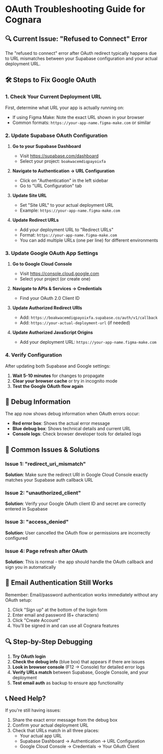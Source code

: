 # OAuth Troubleshooting Guide for Cognara

## 🔍 Current Issue: "Refused to Connect" Error

The "refused to connect" error after OAuth redirect typically happens due to URL mismatches between your Supabase configuration and your actual deployment URL.

## 🛠 Steps to Fix Google OAuth

### 1. Check Your Current Deployment URL
First, determine what URL your app is actually running on:
- If using Figma Make: Note the exact URL shown in your browser
- Common formats: `https://your-app-name.figma-make.com` or similar

### 2. Update Supabase OAuth Configuration

1. **Go to your Supabase Dashboard**
   - Visit https://supabase.com/dashboard
   - Select your project: `boakwacemdiqpayoixfa`

2. **Navigate to Authentication → URL Configuration**
   - Click on "Authentication" in the left sidebar
   - Go to "URL Configuration" tab

3. **Update Site URL**
   - Set "Site URL" to your actual deployment URL
   - Example: `https://your-app-name.figma-make.com`

4. **Update Redirect URLs**
   - Add your deployment URL to "Redirect URLs"
   - Format: `https://your-app-name.figma-make.com`
   - You can add multiple URLs (one per line) for different environments

### 3. Update Google OAuth App Settings

1. **Go to Google Cloud Console**
   - Visit https://console.cloud.google.com
   - Select your project (or create one)

2. **Navigate to APIs & Services → Credentials**
   - Find your OAuth 2.0 Client ID

3. **Update Authorized Redirect URIs**
   - Add: `https://boakwacemdiqpayoixfa.supabase.co/auth/v1/callback`
   - Add: `https://your-actual-deployment-url` (if needed)

4. **Update Authorized JavaScript Origins**
   - Add your deployment URL: `https://your-app-name.figma-make.com`

### 4. Verify Configuration

After updating both Supabase and Google settings:

1. **Wait 5-10 minutes** for changes to propagate
2. **Clear your browser cache** or try in incognito mode
3. **Test the Google OAuth flow again**

## 🐛 Debug Information

The app now shows debug information when OAuth errors occur:

- **Red error box**: Shows the actual error message
- **Blue debug box**: Shows technical details and current URL
- **Console logs**: Check browser developer tools for detailed logs

## 🔧 Common Issues & Solutions

### Issue 1: "redirect_uri_mismatch"
**Solution**: Make sure the redirect URI in Google Cloud Console exactly matches your Supabase auth callback URL

### Issue 2: "unauthorized_client"
**Solution**: Verify your Google OAuth client ID and secret are correctly entered in Supabase

### Issue 3: "access_denied"
**Solution**: User cancelled the OAuth flow or permissions are incorrectly configured

### Issue 4: Page refresh after OAuth
**Solution**: This is normal - the app should handle the OAuth callback and sign you in automatically

## 📧 Email Authentication Still Works

Remember: Email/password authentication works immediately without any OAuth setup:

1. Click "Sign up" at the bottom of the login form
2. Enter email and password (6+ characters)  
3. Click "Create Account"
4. You'll be signed in and can use all Cognara features

## 🔍 Step-by-Step Debugging

1. **Try OAuth login**
2. **Check the debug info** (blue box) that appears if there are issues
3. **Look in browser console** (F12 → Console) for detailed error logs
4. **Verify URLs match** between Supabase, Google Console, and your deployment
5. **Test email auth** as backup to ensure app functionality

## 📞 Need Help?

If you're still having issues:

1. Share the exact error message from the debug box
2. Confirm your actual deployment URL  
3. Check that URLs match in all three places:
   - Your actual app URL
   - Supabase Dashboard → Authentication → URL Configuration
   - Google Cloud Console → Credentials → Your OAuth Client